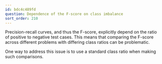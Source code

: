 ```yaml
---
id: bdc4c489fd
question: Dependence of the F-score on class imbalance
sort_order: 210
---
```


Precision-recall curves, and thus the F-score, explicitly depend on the ratio of positive to negative test cases. This means that comparing the F-score across different problems with differing class ratios can be problematic. 

One way to address this issue is to use a standard class ratio when making such comparisons.